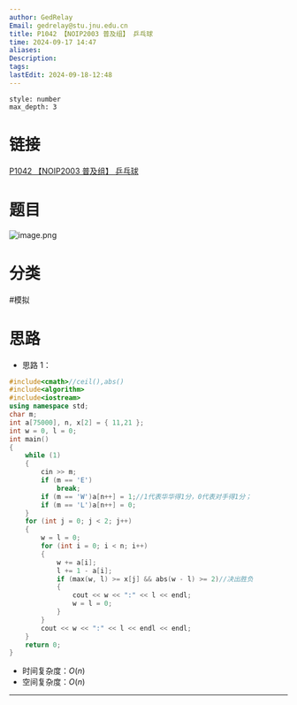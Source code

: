 ```yaml
---
author: GedRelay
Email: gedrelay@stu.jnu.edu.cn
title: P1042 【NOIP2003 普及组】 乒乓球
time: 2024-09-17 14:47
aliases: 
Description: 
tags: 
lastEdit: 2024-09-18-12:48
---
```


```toc
style: number
max_depth: 3
```

# 链接
[P1042 【NOIP2003 普及组】 乒乓球](https://www.luogu.com.cn/problem/P1042) 

# 题目
![image.png](https://ged-pic-bed.oss-cn-guangzhou.aliyuncs.com/img/202409171448286.png)


# 分类
#模拟 

# 思路
- 思路 1：


```cpp
#include<cmath>//ceil(),abs()
#include<algorithm>
#include<iostream>
using namespace std;
char m;
int a[75000], n, x[2] = { 11,21 };
int w = 0, l = 0;
int main()
{
	while (1)
	{
		cin >> m;
		if (m == 'E')
			break;
		if (m == 'W')a[n++] = 1;//1代表华华得1分，0代表对手得1分；
		if (m == 'L')a[n++] = 0;
	}
	for (int j = 0; j < 2; j++)
	{
		w = l = 0;
		for (int i = 0; i < n; i++)
		{
			w += a[i];
			l += 1 - a[i];
			if (max(w, l) >= x[j] && abs(w - l) >= 2)//决出胜负
			{
				cout << w << ":" << l << endl;
				w = l = 0;
			}
		}
		cout << w << ":" << l << endl << endl;
	}
	return 0;
}
```


- 时间复杂度：${O\left( n \right)  }$ 
- 空间复杂度：${O\left( n \right)  }$ 


---

